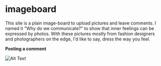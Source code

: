 # imageboard

This site is a plain image-board to upload pictures and leave comments. I named it "Why do we communicate?" to show that inner feelings can be expressed by photos. With these pictures mostly from fashion designers and photographers on the edge, I'd like to say, dress the way you feel.


**Posting a comment**

![Alt Text](comments.gif)
